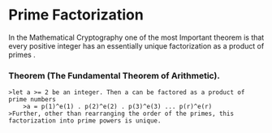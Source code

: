 # Prime Factorization
In the Mathematical Cryptography one of the most Important theorem is that every positive integer has an essentially unique factorization as a product of primes .
### Theorem (The Fundamental Theorem of Arithmetic).
	>let a >= 2 be an integer. Then a can be factored as a product of prime numbers
		>a = p(1)^e(1) . p(2)^e(2) . p(3)^e(3) ... p(r)^e(r)
	>Further, other than rearranging the order of the primes, this factorization into prime powers is unique.
